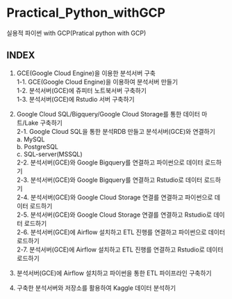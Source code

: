 # Practical_Python_withGCP
실용적 파이썬 with GCP(Pratical python with GCP) 
<br>
## INDEX
1. GCE(Google Cloud Engine)을 이용한 분석서버 구축<br>
1-1. GCE(Google Cloud Engine)을 이용하여 분석서버 만들기<br>
1-2. 분석서버(GCE)에 쥬피터 노트북서버 구축하기<br>
1-3. 분석서버(GCE)에 Rstudio 서버 구축하기<br>

2. Google Cloud SQL/Bigquery/Google Cloud Storage를 통한 데이터 마트/Lake 구축하기<br>
2-1. Google Cloud SQL을 통한 분석RDB 만들고 분석서버(GCE)와 연결하기<br>
  a. MySQL<br>
  b. PostgreSQL<br>
  c. SQL-server(MSSQL)<br>
2-2. 분석서버(GCE)와 Google Bigquery를 연결하고 파이썬으로 데이터 로드하기<br>
2-3. 분석서버(GCE)와 Google Bigquery를 연결하고 Rstudio로 데이터 로드하기<br>
2-4. 분석서버(GCE)와 Google Cloud Storage 연결를 연결하고 파이썬으로 데이터 로드하기<br>
2-5. 분석서버(GCE)와 Google Cloud Storage 연결를 연결하고 Rstudio로 데이터 로드하기<br>
2-6. 분석서버(GCE)에 Airflow 설치하고 ETL 진행를 연결하고 파이썬으로 데이터 로드하기<br>
2-7. 분석서버(GCE)에 Airflow 설치하고 ETL 진행를 연결하고 Rstudio로 데이터 로드하기<br>

3. 분석서버(GCE)에 Airflow 설치하고 파이썬을 통한 ETL 파이프라인 구축하기<br>
4. 구축한 분석서버와 저장소를 활용하여 Kaggle 데이터 분석하기<br>
